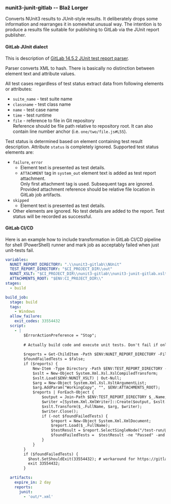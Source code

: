 ### nunit3-junit-gitlab -- Blaž Lorger

Converts NUnit3 results to JUnit-style results. It deliberately drops some information and rearranges it in somewhat unusual way. The intention is to produce a results file suitable for publishing to GitLab via the JUnit report publisher.

#### GitLab JUnit dialect
This is description of [GitLab 14.5.2 JUnit test report parser](https://gitlab.com/gitlab-org/gitlab/-/blob/v14.5.2-ee/lib/gitlab/ci/parsers/test/junit.rb).

Parser converts XML to hash. There is basically no distinction between element text and attribute values.

All test cases regardless of test status extract data from following elements or attributes:
* `suite_name` - test suite name
* `classname` - test class name
* `name` - test case name
* `time` - test runtime
* `file` - reference to file in Git repository
    <br/>Reference should be file path relative to repository root.
    It can also contain line number anchor (i.e. `one/two/file.js#L55`).

Test status is determined based on element containing test result description.
Attribute `status` is completely ignored.
Supported test status elements are:
* `failure`, `error`
    * Element text is presented as test details.
    * `ATTACHMENT` tag in `system_out` element text is added as test report attachment.
    <br/>Only first attachment tag is used. Subsequent tags are ignored.
    <br/>Provided attachment reference should be relative file location in GitLab job artifacts.
* `skipped`
    * Element text is presented as test details.
* Other elements are ignored. No test details are added to the report. Test status will be recorded as successful.

#### GitLab CI/CD

Here is an example how to include transformation in GitLab CI/CD pipeline for shell (PowerShell) runner
and mark job as acceptably failed when just unit-tests fail.

```yml
variables:
  NUNIT_REPORT_DIRECTORY: ".\\nunit3-gitlab\\NUnit"
  TEST_REPORT_DIRECTORY: "$CI_PROJECT_DIR\\out"
  NUNIT_XSLT: "$CI_PROJECT_DIR\\nunit3-gitlab\\nunit3-junit-gitlab.xslt"
  ATTACHMENTS_ROOT: "$ENV:CI_PROJECT_DIR\\"
stages:
  - build

build_job:
  stage: build
  tags:
    - Windows
  allow_failure:
    exit_codes: 33554432
  script:
    - |
        $ErrorActionPreference = "Stop";
        
        # Actually build code and execute unit tests. Don't fail if only some unit test fail.
        
        $reports = Get-ChildItem -Path $ENV:NUNIT_REPORT_DIRECTORY -Filter "*.xml";
        $foundFailedTests = $false;
        if ($reports) {
            New-Item -Type Directory -Path $ENV:TEST_REPORT_DIRECTORY -Force | Out-Null;
            $xslt = New-Object System.Xml.Xsl.XslCompiledTransform;
            $xslt.Load($ENV:NUNIT_XSLT) | Out-Null;
            $arg = New-Object System.Xml.Xsl.XsltArgumentList;
            $arg.AddParam("WorkingCopy", "", $ENV:ATTACHMENTS_ROOT);
            $reports | ForEach-Object {
                $output = Join-Path $ENV:TEST_REPORT_DIRECTORY $_.Name;
                $writer =[System.Xml.XmlWriter]::Create($output, $xslt.OutputSettings);
                $xslt.Transform($_.FullName, $arg, $writer);
                $writer.Close();
                if (-not $foundFailedTests) {
                    $report = New-Object System.Xml.XmlDocument;
                    $report.Load($_.FullName);
                    $testResult = $report.SelectSingleNode("/test-run/@result").Value;
                    $foundFailedTests =  $testResult -ne "Passed" -and $testResult -ne "Skipped";
                }
            }
        }
        if ($foundFailedTests) {
          $host.SetShouldExit(33554432); # workaround for https://gitlab.com/gitlab-org/gitlab-runner/-/issues/28244
          exit 33554432;
        }

  artifacts:
    expire_in: 2 day
    reports:
      junit:
        - 'out/*.xml'
```